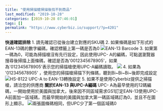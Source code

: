 ```yaml
---
title: "使用掃描槍掃描後找不到商品"
last_modified: "2019-10-28"
categories: [2019-10-28 07:46:01]
tags: []
permalink: "https://www.cyberbiz.io/support/?p=4201"
---
```


**快速確認排除** 1\. 請先確認已從後台建立對應的SKU碼 2\. 如果條碼是如下形式的EAN-13碼的數字編碼，確認標籤上第一碼是否為0
![](https://www.cyberbiz.co/support/wp-content/uploads/2019/10/EAN_0-1.png)EAN-13 Barcode 3\.
如果第一碼為0，可能為掃描槍沒有先行設定，因此使用UPC-
A的編碼，可點選瀏覽器搜尋後掃描上面條碼，確認是否為'0012345678905'，如果為'012345678905'表示您的掃描槍使用UPC-A編碼讀取。
![](https://www.cyberbiz.co/support/wp-content/uploads/2019/10/Debug_EXAMPLE-1-1024x151.png) 4\. 如果為 '012345678905'
，使用您的掃描槍掃描下列條碼，聽到Bi~Bi~Bi~後即完成設定 ![](https://www.cyberbiz.co/support/wp-content/uploads/2019/10/image-1.png)HS-8122 UPC-A to EAN-13轉換設定 5\.
如果不是使用Cyberbiz提供之掃描槍，請洽您的供應商 **關於EAN-13 與UPC-A編碼** UPC-
A為最早使用的12碼編碼，一開始使用於美國與加拿大，後來因不同區域需求GS1訂定EAN-13使用UPC-
A前面加一區域碼，而最早開始的美國與加拿大第一碼區域碼訂為0，並且不在圖形上顯示。
![](https://www.cyberbiz.co/support/wp-content/uploads/2019/10/image.png)兩張圖條碼相同，但UPC少了第一個區域碼0

